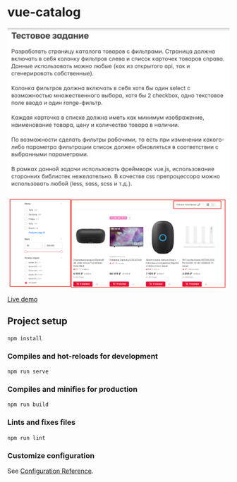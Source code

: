 # vue-catalog

![Task](img/1.jpg)

![Example](img/2.png)

[Live demo](https://vboyarkin.github.io/vue-catalog/)

## Project setup

```
npm install
```

### Compiles and hot-reloads for development

```
npm run serve
```

### Compiles and minifies for production

```
npm run build
```

### Lints and fixes files

```
npm run lint
```

### Customize configuration

See [Configuration Reference](https://cli.vuejs.org/config/).
